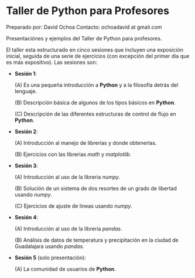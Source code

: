 # Taller de Python para Profesores
Preparado por: David Ochoa
Contacto: ochoadavid at gmail.com

Presentaciónes y ejemplos del Taller de Python para profesores.

El taller esta estructurado en cinco sesiones que incluyen una exposición inicial, seguida de una serie de ejercicios (con excepción del primer día que es más expositivo). Las sesiones son:

* __Sesión 1__:

    (A) Es una pequeña introducción a __Python__ y a la filosofía detrás del lenguaje.

    (B) Descripción básica de algunos de los tipos básicos en __Python__.

    (C) Descripción de las diferentes estructuras de control de flujo en __Python__.

* __Sesión 2__:

    (A) Introducción al manejo de librerías y donde obtenerlas.

    (B) Ejercicios con las librerias _math_ y _matplotlib_.

* __Sesión 3__:

    (A) Introducción al uso de la libreria _numpy_.

    (B) Solución de un sistema de dos resortes de un grado de libertad usando _numpy_.

    (C) Ejercicios de ajuste de lineas usando _numpy_.

* __Sesión 4__:

    (A) Introducción al uso de la librería _pandas_.

    (B) Análisis de datos de temperatura y precipitación en la ciudad de Guadalajara usando _pandas_.

* __Sesión 5__ (solo presentación):

    (A) La comunidad de usuarios de __Python__.

